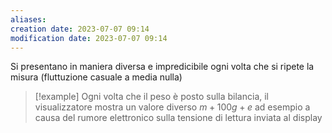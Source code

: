 ```yaml
---
aliases: 
creation date: 2023-07-07 09:14
modification date: 2023-07-07 09:14
---
```


Si presentano in maniera diversa e impredicibile ogni volta che si ripete la misura (fluttuzione casuale a media nulla)

>[!example]
>Ogni volta che il peso è posto sulla bilancia, il visualizzatore mostra un valore diverso $m + 100 g + e$ ad esempio a causa del rumore elettronico sulla tensione di lettura inviata al display
